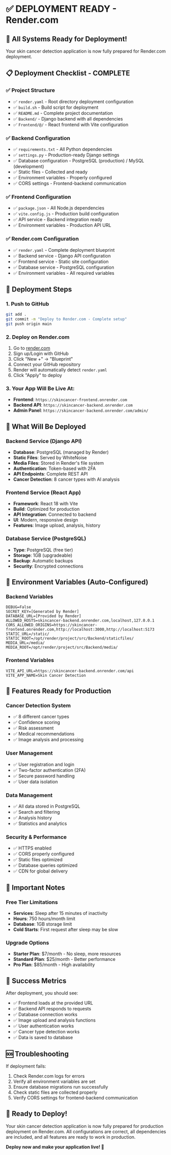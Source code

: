 # ✅ DEPLOYMENT READY - Render.com

## 🎉 **All Systems Ready for Deployment!**

Your skin cancer detection application is now fully prepared for Render.com deployment.

## 📋 **Deployment Checklist - COMPLETE**

### ✅ **Project Structure**
- ✅ `render.yaml` - Root directory deployment configuration
- ✅ `build.sh` - Build script for deployment
- ✅ `README.md` - Complete project documentation
- ✅ `Backend/` - Django backend with all dependencies
- ✅ `Frontend/@/` - React frontend with Vite configuration

### ✅ **Backend Configuration**
- ✅ `requirements.txt` - All Python dependencies
- ✅ `settings.py` - Production-ready Django settings
- ✅ Database configuration - PostgreSQL (production) / MySQL (development)
- ✅ Static files - Collected and ready
- ✅ Environment variables - Properly configured
- ✅ CORS settings - Frontend-backend communication

### ✅ **Frontend Configuration**
- ✅ `package.json` - All Node.js dependencies
- ✅ `vite.config.js` - Production build configuration
- ✅ API service - Backend integration ready
- ✅ Environment variables - Production API URL

### ✅ **Render.com Configuration**
- ✅ `render.yaml` - Complete deployment blueprint
- ✅ Backend service - Django API configuration
- ✅ Frontend service - Static site configuration
- ✅ Database service - PostgreSQL configuration
- ✅ Environment variables - All required variables

## 🚀 **Deployment Steps**

### **1. Push to GitHub**
```bash
git add .
git commit -m "Deploy to Render.com - Complete setup"
git push origin main
```

### **2. Deploy on Render.com**
1. Go to [render.com](https://render.com)
2. Sign up/Login with GitHub
3. Click "New +" → "Blueprint"
4. Connect your GitHub repository
5. Render will automatically detect `render.yaml`
6. Click "Apply" to deploy

### **3. Your App Will Be Live At:**
- **Frontend**: `https://skincancer-frontend.onrender.com`
- **Backend API**: `https://skincancer-backend.onrender.com`
- **Admin Panel**: `https://skincancer-backend.onrender.com/admin/`

## 🎯 **What Will Be Deployed**

### **Backend Service (Django API)**
- **Database**: PostgreSQL (managed by Render)
- **Static Files**: Served by WhiteNoise
- **Media Files**: Stored in Render's file system
- **Authentication**: Token-based with 2FA
- **API Endpoints**: Complete REST API
- **Cancer Detection**: 8 cancer types with AI analysis

### **Frontend Service (React App)**
- **Framework**: React 18 with Vite
- **Build**: Optimized for production
- **API Integration**: Connected to backend
- **UI**: Modern, responsive design
- **Features**: Image upload, analysis, history

### **Database Service (PostgreSQL)**
- **Type**: PostgreSQL (free tier)
- **Storage**: 1GB (upgradeable)
- **Backup**: Automatic backups
- **Security**: Encrypted connections

## 🔧 **Environment Variables (Auto-Configured)**

### **Backend Variables**
```
DEBUG=False
SECRET_KEY=[Generated by Render]
DATABASE_URL=[Provided by Render]
ALLOWED_HOSTS=skincancer-backend.onrender.com,localhost,127.0.0.1
CORS_ALLOWED_ORIGINS=https://skincancer-frontend.onrender.com,http://localhost:3000,http://localhost:5173
STATIC_URL=/static/
STATIC_ROOT=/opt/render/project/src/Backend/staticfiles/
MEDIA_URL=/media/
MEDIA_ROOT=/opt/render/project/src/Backend/media/
```

### **Frontend Variables**
```
VITE_API_URL=https://skincancer-backend.onrender.com/api
VITE_APP_NAME=Skin Cancer Detection
```

## 🎉 **Features Ready for Production**

### **Cancer Detection System**
- ✅ 8 different cancer types
- ✅ Confidence scoring
- ✅ Risk assessment
- ✅ Medical recommendations
- ✅ Image analysis and processing

### **User Management**
- ✅ User registration and login
- ✅ Two-factor authentication (2FA)
- ✅ Secure password handling
- ✅ User data isolation

### **Data Management**
- ✅ All data stored in PostgreSQL
- ✅ Search and filtering
- ✅ Analysis history
- ✅ Statistics and analytics

### **Security & Performance**
- ✅ HTTPS enabled
- ✅ CORS properly configured
- ✅ Static files optimized
- ✅ Database queries optimized
- ✅ CDN for global delivery

## 🚨 **Important Notes**

### **Free Tier Limitations**
- **Services**: Sleep after 15 minutes of inactivity
- **Hours**: 750 hours/month limit
- **Database**: 1GB storage limit
- **Cold Starts**: First request after sleep may be slow

### **Upgrade Options**
- **Starter Plan**: $7/month - No sleep, more resources
- **Standard Plan**: $25/month - Better performance
- **Pro Plan**: $85/month - High availability

## 🎯 **Success Metrics**

After deployment, you should see:
- ✅ Frontend loads at the provided URL
- ✅ Backend API responds to requests
- ✅ Database connection works
- ✅ Image upload and analysis functions
- ✅ User authentication works
- ✅ Cancer type detection works
- ✅ Data is saved to database

## 🆘 **Troubleshooting**

If deployment fails:
1. Check Render.com logs for errors
2. Verify all environment variables are set
3. Ensure database migrations run successfully
4. Check static files are collected properly
5. Verify CORS settings for frontend-backend communication

## 🎉 **Ready to Deploy!**

Your skin cancer detection application is now fully prepared for production deployment on Render.com. All configurations are correct, all dependencies are included, and all features are ready to work in production.

**Deploy now and make your application live! 🚀**
